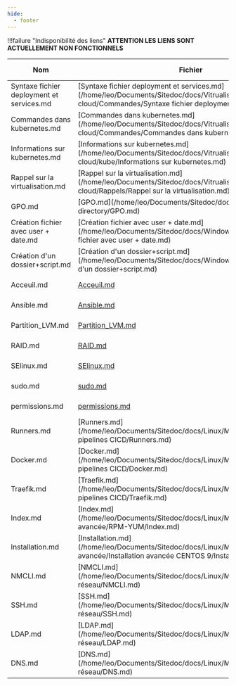 ```yaml
---
hide:
  - footer
---
```


!!!failure "Indisponibilité des liens"
    **ATTENTION LES LIENS SONT ACTUELLEMENT NON FONCTIONNELS**

| Nom |Fichier | Date de création | 
| --- | --- | --- |
| Syntaxe fichier deployment et services.md | [Syntaxe fichier deployment et services.md](/home/leo/Documents/Sitedoc/docs/Vitrualisation & cloud/Commandes/Syntaxe fichier deployment et services.md) | 2023-01-11 |
| Commandes dans kubernetes.md | [Commandes dans kubernetes.md](/home/leo/Documents/Sitedoc/docs/Vitrualisation & cloud/Commandes/Commandes dans kubernetes.md) | 2023-01-11 |
| Informations sur kubernetes.md | [Informations sur kubernetes.md](/home/leo/Documents/Sitedoc/docs/Vitrualisation & cloud/kube/Informations sur kubernetes.md) | 2023-01-11 |
| Rappel sur la virtualisation.md | [Rappel sur la virtualisation.md](/home/leo/Documents/Sitedoc/docs/Vitrualisation & cloud/Rappels/Rappel sur la virtualisation.md) | 2023-01-11 |
| GPO.md | [GPO.md](/home/leo/Documents/Sitedoc/docs/Windows/Active directory/GPO.md) | 2023-01-11 |
| Création fichier avec user + date.md | [Création fichier avec user + date.md](/home/leo/Documents/Sitedoc/docs/Windows/Powershell/Création fichier avec user + date.md) | 2023-01-11 |
| Création d'un dossier+script.md | [Création d'un dossier+script.md](/home/leo/Documents/Sitedoc/docs/Windows/Powershell/Création d'un dossier+script.md) | 2023-01-11 |
| Acceuil.md | [Acceuil.md](/home/leo/Documents/Sitedoc/docs/Acceuil.md) | 2023-02-26 |
| Ansible.md | [Ansible.md](/home/leo/Documents/Sitedoc/docs/Linux/Bachelor/deploiement_ansible/Ansible.md) | 2023-02-14 |
| Partition_LVM.md | [Partition_LVM.md](/home/leo/Documents/Sitedoc/docs/Linux/Bachelor/Partionnement/Partition_LVM.md) | 2023-02-14 |
| RAID.md | [RAID.md](/home/leo/Documents/Sitedoc/docs/Linux/Bachelor/Partionnement/RAID.md) | 2023-02-14 |
| SElinux.md | [SElinux.md](/home/leo/Documents/Sitedoc/docs/Linux/Master/Sécurité/SElinux.md) | 2023-01-27 |
| sudo.md | [sudo.md](/home/leo/Documents/Sitedoc/docs/Linux/Master/Sécurité/sudo.md) | 2023-01-27 |
| permissions.md | [permissions.md](/home/leo/Documents/Sitedoc/docs/Linux/Master/Sécurité/permissions.md) | 2023-01-26 |
| Runners.md | [Runners.md](/home/leo/Documents/Sitedoc/docs/Linux/Master/Conteneur et pipelines CICD/Runners.md) | 2023-02-22 |
| Docker.md | [Docker.md](/home/leo/Documents/Sitedoc/docs/Linux/Master/Conteneur et pipelines CICD/Docker.md) | 2023-02-20 |
| Traefik.md | [Traefik.md](/home/leo/Documents/Sitedoc/docs/Linux/Master/Conteneur et pipelines CICD/Traefik.md) | 2023-02-22 |
| Index.md | [Index.md](/home/leo/Documents/Sitedoc/docs/Linux/Master/Administration avancée/RPM-YUM/Index.md) | 2023-01-11 |
| Installation.md | [Installation.md](/home/leo/Documents/Sitedoc/docs/Linux/Master/Administration avancée/Installation avancée CENTOS 9/Installation.md) | 2023-01-26 |
| NMCLI.md | [NMCLI.md](/home/leo/Documents/Sitedoc/docs/Linux/Master/Administration réseau/NMCLI.md) | 2023-02-14 |
| SSH.md | [SSH.md](/home/leo/Documents/Sitedoc/docs/Linux/Master/Administration réseau/SSH.md) | 2023-02-16 |
| LDAP.md | [LDAP.md](/home/leo/Documents/Sitedoc/docs/Linux/Master/Administration réseau/LDAP.md) | 2023-02-16 |
| DNS.md | [DNS.md](/home/leo/Documents/Sitedoc/docs/Linux/Master/Administration réseau/DNS.md) | 2023-02-22 |

